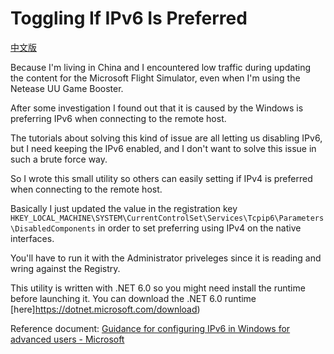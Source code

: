 ﻿# Toggling If IPv6 Is Preferred

[中文版](README-zh.md)

Because I'm living in China and I encountered low traffic during updating the content for the Microsoft Flight Simulator, 
even when I'm using the Netease UU Game Booster.

After some investigation I found out that it is caused by the Windows is preferring IPv6 
when connecting to the remote host. 

The tutorials about solving this kind of issue are all letting us disabling IPv6, 
but I need keeping the IPv6 enabled, and I don't want to solve this issue in such a brute force way.

So I wrote this small utility so others can easily setting if IPv4 is preferred when connecting to the remote host.

Basically I just updated the value in the registration key
`HKEY_LOCAL_MACHINE\SYSTEM\CurrentControlSet\Services\Tcpip6\Parameters\DisabledComponents`
in order to set preferring using IPv4 on the native interfaces.

You'll have to run it with the Administrator priveleges since it is reading and wring against the Registry.

This utility is written with .NET 6.0 so you might need install the runtime before launching it. 
You can download the .NET 6.0 runtime [here]https://dotnet.microsoft.com/download)

Reference document: 
[Guidance for configuring IPv6 in Windows for advanced users - Microsoft](https://docs.microsoft.com/en-us/troubleshoot/windows-server/networking/configure-ipv6-in-windows)
